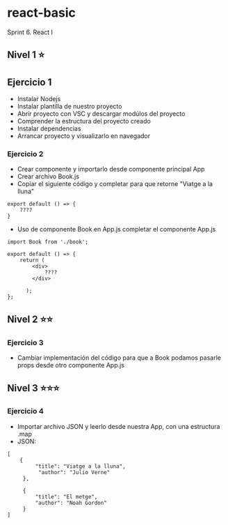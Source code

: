 # react-basic
Sprint 6. React I 

## Nivel 1 ⭐

## Ejercicio 1
* Instalar Nodejs
* Instalar plantilla de nuestro proyecto
* Abrir proyecto con VSC y descargar modúlos del proyecto
* Comprender la estructura del proyecto creado
* Instalar dependencias
* Arrancar proyecto y visualizarlo en navegador

### Ejercicio 2
* Crear componente y importarlo desde componente principal App
* Crear archivo Book.js
* Copiar el siguiente código y completar para que retorne "Viatge a la lluna"
```
export default () => {
    ????
}
```
* Uso de componente Book en App.js completar el componente App.js
```
import Book from './book'; 

export default () => { 
    return ( 
        <div> 
            ????                       
        </div> 
        
      ); 
};
```

## Nivel 2 ⭐⭐
### Ejercicio 3 
* Cambiar implementación del código para que a Book podamos pasarle props desde otro componente App.js

## Nivel 3 ⭐⭐⭐
### Ejercicio 4
* Importar archivo JSON y leerlo desde nuestra App, con una estructura .map
* JSON:
```
[
    { 
         "title": "Viatge a la lluna", 
          "author": "Julio Verne" 
     }, 
     
     { 
         "title": "El metge", 
         "author": "Noah Gordon" 
     }
]
```
